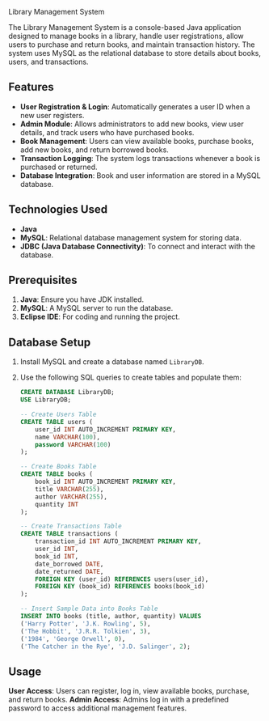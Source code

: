 
Library Management System

The Library Management System is a console-based Java application designed to manage books in a library, handle user registrations, allow users to purchase and return books, and maintain transaction history. The system uses MySQL as the relational database to store details about books, users, and transactions.


## Features
- **User Registration & Login**: Automatically generates a user ID when a new user registers.
- **Admin Module**: Allows administrators to add new books, view user details, and track users who have purchased books.
- **Book Management**: Users can view available books, purchase books, add new books, and return borrowed books.
- **Transaction Logging**: The system logs transactions whenever a book is purchased or returned.
- **Database Integration**: Book and user information are stored in a MySQL database.


 ## Technologies Used

 - **Java**
- **MySQL**: Relational database management system for storing data.
- **JDBC (Java Database Connectivity)**: To connect and interact with the database.

##  Prerequisites
1. **Java**: Ensure you have JDK installed.
2. **MySQL**: A MySQL server to run the database.
3. **Eclipse IDE**: For coding and running the project.
##  Database Setup
1. Install MySQL and create a database named `LibraryDB`.
2. Use the following SQL queries to create tables and populate them:
   
   ```sql
   CREATE DATABASE LibraryDB;
   USE LibraryDB;
   
   -- Create Users Table
   CREATE TABLE users (
       user_id INT AUTO_INCREMENT PRIMARY KEY,
       name VARCHAR(100),
       password VARCHAR(100)
   );
   
   -- Create Books Table
   CREATE TABLE books (
       book_id INT AUTO_INCREMENT PRIMARY KEY,
       title VARCHAR(255),
       author VARCHAR(255),
       quantity INT
   );
   
   -- Create Transactions Table
   CREATE TABLE transactions (
       transaction_id INT AUTO_INCREMENT PRIMARY KEY,
       user_id INT,
       book_id INT,
       date_borrowed DATE,
       date_returned DATE,
       FOREIGN KEY (user_id) REFERENCES users(user_id),
       FOREIGN KEY (book_id) REFERENCES books(book_id)
   );
   
   -- Insert Sample Data into Books Table
   INSERT INTO books (title, author, quantity) VALUES
   ('Harry Potter', 'J.K. Rowling', 5),
   ('The Hobbit', 'J.R.R. Tolkien', 3),
   ('1984', 'George Orwell', 0),
   ('The Catcher in the Rye', 'J.D. Salinger', 2);

## Usage
**User Access**: Users can register, log in, view available books, purchase, and return books.
**Admin Access**: Admins log in with a predefined password to access additional management features.
